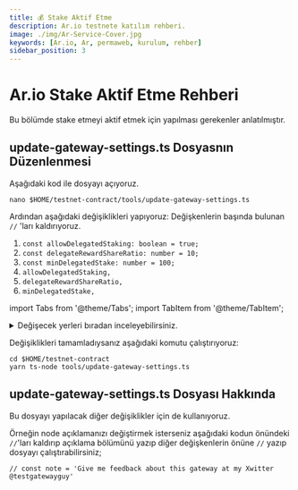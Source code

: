 ```yaml
---
title: 💰 Stake Aktif Etme
description: Ar.io testnete katılım rehberi.
image: ./img/Ar-Service-Cover.jpg
keywords: [Ar.io, Ar, permaweb, kurulum, rehber]
sidebar_position: 3
---
```


# Ar.io Stake Aktif Etme Rehberi

Bu bölümde stake etmeyi aktif etmek için yapılması gerekenler anlatılmıştır. 

## update-gateway-settings.ts Dosyasnın Düzenlenmesi

Aşağıdaki kod ile dosyayı açıyoruz.
```shell
nano $HOME/testnet-contract/tools/update-gateway-settings.ts
```

Ardından aşağıdaki değişiklikleri yapıyoruz:
Değişkenlerin başında bulunan `//` 'ları kaldırıyoruz. 
1. `const allowDelegatedStaking: boolean = true;`
2. `const delegateRewardShareRatio: number = 10;`
3. `const minDelegatedStake: number = 100;`
4. `allowDelegatedStaking,`
5. `delegateRewardShareRatio,`
6. `minDelegatedStake,`

import Tabs from '@theme/Tabs';
import TabItem from '@theme/TabItem';

<details>

<summary>Değişecek yerleri bıradan inceleyebilirsiniz.</summary>

<Tabs>
  <TabItem value="Orijinal Hali">

    ``` 
    import { JWKInterface } from 'arweave/node/lib/wallet';

    import { IOState } from '../src/types';
    import {
      arnsContractTxId,
      arweave,
      getContractManifest,
      initialize,
      loadWallet,
      warp,
    } from './utilities';

    /* eslint-disable no-console */
    // This script will update the settings for a gateway that is already joined to the network
    // Only the gateway's wallet owner is authorized to adjust these settings
    (async () => {
      initialize();

      // the friendly label for this gateway
      // const label = 'Test Gateway';

      // the fully qualified domain name for this gateway eg. arweave.net
      // const fqdn = 'permanence-testing.org';

      // uncomment the below settings and update as needed
      // the port used for this gateway eg. 443
      // const port = 443

      // the application layer protocol used by this gateway eg http or https
      // const protocol = 'https'

      // an optional gateway properties file located at this Arweave transaction id eg.
      // const properties = 'FH1aVetOoulPGqgYukj0VE0wIhDy90WiQoV3U2PeY44'

      // an optional, short note to further describe this gateway and its status
      // const note = 'Give me feedback about this gateway at my Xwitter @testgatewayguy'

      // The observer wallet public address eg.iKryOeZQMONi2965nKz528htMMN_sBcjlhc-VncoRjA which is used to upload observation reports
      // const observerWallet = '';

      // Enable or disable delegated staking.  If true, other token holders can delegate their stake to this gateway
      // const allowDelegatedStaking: boolean = true;

      // Number between 0-100 indicating the percent of gateway and observer rewards given to delegates eg. 30 is 30% distributed to delegates
      // The default is 0
      // const delegateRewardShareRatio: number = 10;

      // The minimum stake in IO a delegate must use for this for this gateway.  Must be greater than the contracts minimum delegated stake
      // The default is 100 IO
      // const minDelegatedStake: number = 200;

      // Get the key file used for the distribution
      const wallet: JWKInterface = loadWallet();

      // wallet address
      const walletAddress = await arweave.wallets.getAddress(wallet);

      // get contract manifest
      const { evaluationOptions = {} } = await getContractManifest({
        contractTxId: arnsContractTxId,
      });

      // Read the ANT Registry Contract
      const contract = await warp
        .contract<IOState>(arnsContractTxId)
        .connect(wallet)
        .setEvaluationOptions(evaluationOptions)
        .syncState(`https://api.arns.app/v1/contract/${arnsContractTxId}`, {
          validity: true,
        });

      // Include any settings as needed below
      const writeInteraction = await contract.writeInteraction(
        {
          function: 'updateGatewaySettings',
          // label,
          // fqdn,
          // observerWallet,
          // port,
          // protocol,
          // properties,
          // allowDelegatedStaking,
          // delegateRewardShareRatio,
          // minDelegatedStake,
          // note
        },
        {
          disableBundling: true,
        },
      );

      console.log(
        `${walletAddress} successfully updated gateway settings with TX id: ${writeInteraction?.originalTxId}`,
      );
    })();
    ```

  </TabItem>
  <TabItem value="Değiştirilmiş Hali">

    ```
    import { JWKInterface } from 'arweave/node/lib/wallet';

    import { IOState } from '../src/types';
    import {
      arnsContractTxId,
      arweave,
      getContractManifest,
      initialize,
      loadWallet,
      warp,
    } from './utilities';

    /* eslint-disable no-console */
    // This script will update the settings for a gateway that is already joined to the network
    // Only the gateway's wallet owner is authorized to adjust these settings
    (async () => {
      initialize();

      // the friendly label for this gateway
      // const label = 'Test Gateway';

      // the fully qualified domain name for this gateway eg. arweave.net
      // const fqdn = 'permanence-testing.org';

      // uncomment the below settings and update as needed
      // the port used for this gateway eg. 443
      // const port = 443

      // the application layer protocol used by this gateway eg http or https
      // const protocol = 'https'

      // an optional gateway properties file located at this Arweave transaction id eg.
      // const properties = 'FH1aVetOoulPGqgYukj0VE0wIhDy90WiQoV3U2PeY44'

      // an optional, short note to further describe this gateway and its status
      // const note = 'Give me feedback about this gateway at my Xwitter @testgatewayguy'

      // The observer wallet public address eg.iKryOeZQMONi2965nKz528htMMN_sBcjlhc-VncoRjA which is used to upload observation reports
      // const observerWallet = '';

      // Enable or disable delegated staking.  If true, other token holders can delegate their stake to this gateway
      const allowDelegatedStaking: boolean = true;

      // Number between 0-100 indicating the percent of gateway and observer rewards given to delegates eg. 30 is 30% distributed to delegates
      // The default is 0
      const delegateRewardShareRatio: number = 10;

      // The minimum stake in IO a delegate must use for this for this gateway.  Must be greater than the contracts minimum delegated stake
      // The default is 100 IO
      const minDelegatedStake: number = 100;

      // Get the key file used for the distribution
      const wallet: JWKInterface = loadWallet();

      // wallet address
      const walletAddress = await arweave.wallets.getAddress(wallet);

      // get contract manifest
      const { evaluationOptions = {} } = await getContractManifest({
        contractTxId: arnsContractTxId,
      });

      // Read the ANT Registry Contract
      const contract = await warp
        .contract<IOState>(arnsContractTxId)
        .connect(wallet)
        .setEvaluationOptions(evaluationOptions)
        .syncState(`https://api.arns.app/v1/contract/${arnsContractTxId}`, {
          validity: true,
        });

      // Include any settings as needed below
      const writeInteraction = await contract.writeInteraction(
        {
          function: 'updateGatewaySettings',
          // label,
          // fqdn,
          // observerWallet,
          // port,
          // protocol,
          // properties,
          allowDelegatedStaking,
          delegateRewardShareRatio,
          minDelegatedStake,
          // note
        },
        {
          disableBundling: true,
        },
      );

      console.log(
        `${walletAddress} successfully updated gateway settings with TX id: ${writeInteraction?.originalTxId}`,
      );
    })();
    ```

  </TabItem>
</Tabs>

</details>

Değişiklikleri tamamladıysanız aşağıdaki komutu çalıştırıyoruz:
```shell
cd $HOME/testnet-contract
yarn ts-node tools/update-gateway-settings.ts
```

## update-gateway-settings.ts Dosyası Hakkında

Bu dosyayı yapılacak diğer değişiklikler için de kullanıyoruz. 

Örneğin node açıklamanızı değiştirmek isterseniz aşağıdaki kodun önündeki `//`'ları kaldırıp açıklama bölümünü yazıp diğer değişkenlerin önüne `//` yazıp dosyayı çalıştırabilirsiniz;

`// const note = 'Give me feedback about this gateway at my Xwitter @testgatewayguy'`

  


